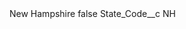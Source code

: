 <?xml version="1.0" encoding="UTF-8"?>
<CustomMetadata xmlns="http://soap.sforce.com/2006/04/metadata" xmlns:xsi="http://www.w3.org/2001/XMLSchema-instance" xmlns:xsd="http://www.w3.org/2001/XMLSchema">
    <label>New Hampshire</label>
    <protected>false</protected>
    <values>
        <field>State_Code__c</field>
        <value xsi:type="xsd:string">NH</value>
    </values>
</CustomMetadata>
